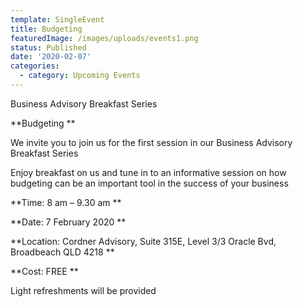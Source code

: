 ```yaml
---
template: SingleEvent
title: Budgeting
featuredImage: /images/uploads/events1.png
status: Published
date: '2020-02-07'
categories:
  - category: Upcoming Events
---
```

Business Advisory Breakfast Series

**Budgeting**

We invite you to join us for the first session in our Business Advisory Breakfast Series

Enjoy breakfast on us and tune in to an informative session on how budgeting can be an important tool in the success of your business

**Time: 8 am – 9.30 am**

**Date: 7 February 2020**

**Location: Cordner Advisory, Suite 315E, Level 3/3 Oracle Bvd, Broadbeach QLD 4218**

**Cost: FREE**

Light refreshments will be provided
